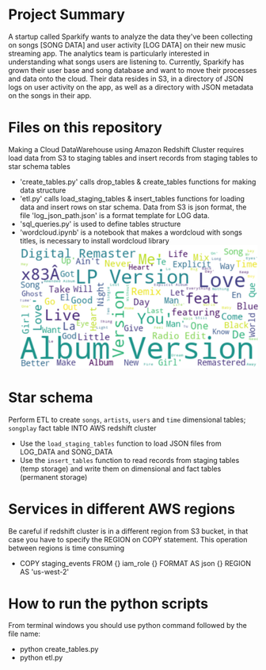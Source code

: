 # Project Summary
A startup called Sparkify wants to analyze the data they've been collecting on songs [SONG DATA] and user activity [LOG DATA] on their new music streaming app. The analytics team is particularly interested in understanding what songs users are listening to. Currently, Sparkify has grown their user base and song database and want to move their processes and data onto the cloud. Their data resides in S3, in a directory of JSON logs on user activity on the app, as well as a directory with JSON metadata on the songs in their app.

# Files on this repository
Making a Cloud DataWarehouse using Amazon Redshift Cluster requires load data from S3 to staging tables and insert records from staging tables to star schema tables

- 'create_tables.py' calls drop_tables & create_tables functions for making data structure
- 'etl.py' calls load_staging_tables & insert_tables functions for loading data and insert rows on star schema. Data from S3 is json format, the file 'log_json_path.json' is a format template for LOG data.
- 'sql_queries.py' is used to define tables structure
- 'wordcloud.ipynb' is a notebook that makes a wordcloud with songs titles, is necessary to install wordcloud library
![image](wordcloudTitles.png)

# Star schema
Perform ETL to create `songs`, `artists`, `users` and `time` dimensional tables; `songplay` fact table INTO AWS redshift cluster

- Use the `load_staging_tables` function to load JSON files from LOG_DATA and SONG_DATA
- Use the `insert_tables` function to read records from staging tables (temp storage) and write them on dimensional and fact tables (permanent storage)

# Services in different AWS regions
Be careful if redshift cluster is in a different region from S3 bucket, in that case you have to specify the REGION on COPY statement. This operation between regions is time consuming

- COPY staging_events FROM {} iam_role {} FORMAT AS json {} REGION AS 'us-west-2'

 # How to run the python scripts
 From terminal windows you should use python command followed by the file name:
 - python create_tables.py
 - python etl.py